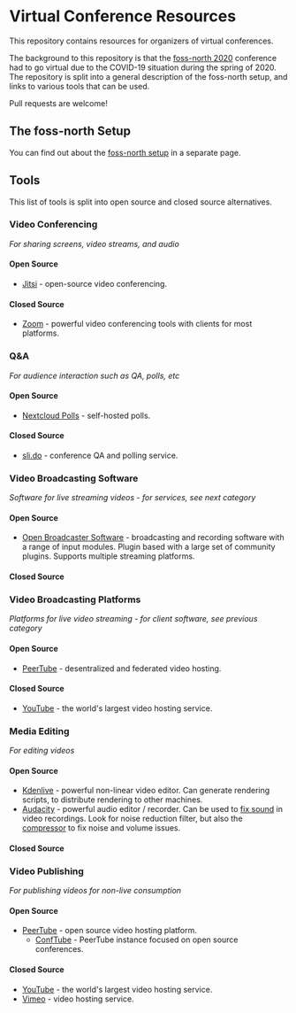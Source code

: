 # Virtual Conference Resources

This repository contains resources for organizers of virtual conferences.

The background to this repository is that the [foss-north 2020](https://foss-north.se/2020/) conference had to go virtual due to the COVID-19 situation during the spring of 2020. The repository is split into a general description of the foss-north setup, and links to various tools that can be used.

Pull requests are welcome!

## The foss-north Setup

You can find out about the [foss-north setup](foss-north.md) in a separate page.

## Tools

This list of tools is split into open source and closed source alternatives.

### Video Conferencing

*For sharing screens, video streams, and audio*

#### Open Source

* [Jitsi](https://jitsi.org) - open-source video conferencing.

#### Closed Source

* [Zoom](https://zoom.ui) - powerful video conferencing tools with clients for most platforms.

### Q&A

*For audience interaction such as QA, polls, etc*

#### Open Source

* [Nextcloud Polls](https://github.com/nextcloud/polls) - self-hosted polls.

#### Closed Source

* [sli.do](https://sli.do) - conference QA and polling service.

### Video Broadcasting Software

*Software for live streaming videos - for services, see next category*

#### Open Source

* [Open Broadcaster Software](https://obsproject.com/) - broadcasting and recording software with a range of input modules. Plugin based with a large set of community plugins. Supports multiple streaming platforms.

#### Closed Source

### Video Broadcasting Platforms

*Platforms for live video streaming - for client software, see previous category*

#### Open Source

* [PeerTube](https://joinpeertube.org/) - desentralized and federated video hosting.

#### Closed Source

* [YouTube](https://youtube.com) - the world's largest video hosting service.

### Media Editing

*For editing videos*

#### Open Source

* [Kdenlive](https://kdenlive.org/en/) - powerful non-linear video editor. Can generate rendering scripts, to distribute rendering to other machines.
* [Audacity](https://www.audacityteam.org/) - powerful audio editor / recorder. Can be used to [fix sound](https://drbacchus.com/video-noise-reduction-using-kdenlive-and-audacity/) in video recordings. Look for noise reduction filter, but also the [compressor](https://en.wikipedia.org/wiki/Dynamic_range_compression) to fix noise and volume issues.

#### Closed Source

### Video Publishing

*For publishing videos for non-live consumption*

#### Open Source

* [PeerTube](https://joinpeertube.org/en/) - open source video hosting platform.
  * [ConfTube](https://conf.tube) - PeerTube instance focused on open source conferences.

#### Closed Source

* [YouTube](https://www.youtube.com/) - the world's largest video hosting service.
* [Vimeo](https://vimeo.com/) - video hosting service.


